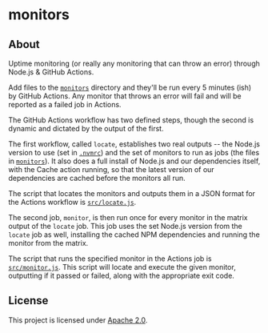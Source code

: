 # monitors

## About

Uptime monitoring (or really any monitoring that can throw an error) through Node.js & GitHub Actions.

Add files to the [`monitors`](monitors) directory and they'll be run every 5 minutes (ish) by GitHub Actions.
Any monitor that throws an error will fail and will be reported as a failed job in Actions.

The GitHub Actions workflow has two defined steps, though the second is dynamic and dictated by the output of the first.

The first workflow, called `locate`, establishes two real outputs -- the Node.js version to use (set in [`.nvmrc`](.nvmrc)) and the set of monitors to run as jobs (the files in [`monitors`](monitors)).
It also does a full install of Node.js and our dependencies itself, with the Cache action running, so that the latest version of our dependencies are cached before the monitors all run.

The script that locates the monitors and outputs them in a JSON format for the Actions workflow is [`src/locate.js`](src/locate.js).

The second job, `monitor`, is then run once for every monitor in the matrix output of the `locate` job.
This job uses the set Node.js version from the `locate` job as well, installing the cached NPM dependencies and running the monitor from the matrix.

The script that runs the specified monitor in the Actions job is [`src/monitor.js`](src/monitor.js).
This script will locate and execute the given monitor, outputting if it passed or failed, along with the appropriate exit code.

## License

This project is licensed under [Apache 2.0](LICENSE).
